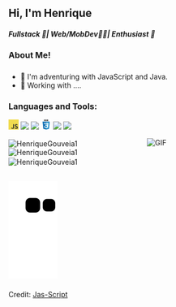 ## Hi, I'm Henrique

##### Fullstack 🔋| Web/MobDev🏿🤳| Enthusiast 👾

### About Me!

##### 
* 🤖 I'm adventuring with JavaScript and Java.
* 🚀 Working with ....
##### 

### Languages and Tools:

<code><img height="20" src="https://raw.githubusercontent.com/github/explore/80688e429a7d4ef2fca1e82350fe8e3517d3494d/topics/javascript/javascript.png"></code>
<code><img height="20" src="https://upload.wikimedia.org/wikipedia/commons/thumb/a/a7/React-icon.svg/1280px-React-icon.svg.png"></code>
<code><img height="20" src="https://image.flaticon.com/icons/png/512/919/919827.png"></code>
<code><img height="20" src="https://raw.githubusercontent.com/github/explore/6c6508f34230f0ac0d49e847a326429eefbfc030/topics/css/css.png"></code>
<code><img height="20" src="http://s.glbimg.com/jo/g1/f/original/2011/08/22/22-java-300.jpg"></code>
<code><img height="20" src="https://gilsonpaulo.com.br/media/nodew.jpg"></code>

<img align="center" width=500 src="https://github-readme-stats.vercel.app/api/top-langs/?username=HenriqueGouveia1&count_private=true&theme=radical" alt="HenriqueGouveia1" >


<img align="right" alt="GIF" width="231" height="219"  src="https://i.pinimg.com/originals/80/21/74/8021744fc275101ed9a4b75ace41f168.gif">



<img src="https://github-readme-stats.vercel.app/api?username=HenriqueGouveia1&show_icons=true&hide_border=true&count_private=true&theme=shades-of-purple&icon_color=fad000" alt="HenriqueGouveia1">
<img align="center" src="https://github-readme-streak-stats.herokuapp.com/?user=HenriqueGouveia1&count_private=true&theme=radical" alt="HenriqueGouveia1">

![Snake animation](https://github.com/rafaballerini/rafaballerini/blob/output/github-contribution-grid-snake.svg)
----
Credit: [Jas-Script](https://github.com/Jas-Script)
